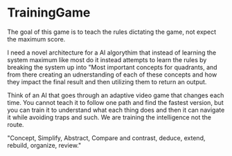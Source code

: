 # TrainingGame
The goal of this game is to teach the rules dictating the game, not expect the maximum score.


I need a novel architecture for a AI algorythim that instead of learning the system maximum like most do it instead attempts to learn the rules by breaking the system up into "Most important concepts for quadrants, and from there creating an udnerstanding of each of these concepts and how they impact the final result and then utilizing them to return an output. 

Think of an AI that goes through an adaptive video game that changes each time. You cannot teach it to follow one path and find the fastest version, but you can train it to understand what each thing does and then it can navigate it while avoiding traps and such. We are training the intelligence not the route.


"Concept, Simplify, Abstract, Compare and contrast, deduce, extend, rebuild, organize, review."
